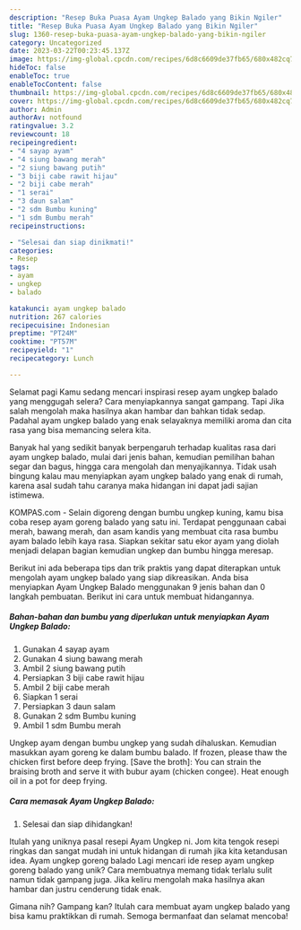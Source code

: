 ```yaml
---
description: "Resep Buka Puasa Ayam Ungkep Balado yang Bikin Ngiler"
title: "Resep Buka Puasa Ayam Ungkep Balado yang Bikin Ngiler"
slug: 1360-resep-buka-puasa-ayam-ungkep-balado-yang-bikin-ngiler
category: Uncategorized
date: 2023-03-22T00:23:45.137Z
image: https://img-global.cpcdn.com/recipes/6d8c6609de37fb65/680x482cq70/ayam-ungkep-balado-foto-resep-utama.jpg
hideToc: false
enableToc: true
enableTocContent: false
thumbnail: https://img-global.cpcdn.com/recipes/6d8c6609de37fb65/680x482cq70/ayam-ungkep-balado-foto-resep-utama.jpg
cover: https://img-global.cpcdn.com/recipes/6d8c6609de37fb65/680x482cq70/ayam-ungkep-balado-foto-resep-utama.jpg
author: Admin
authorAv: notfound
ratingvalue: 3.2
reviewcount: 18
recipeingredient:
- "4 sayap ayam"
- "4 siung bawang merah"
- "2 siung bawang putih"
- "3 biji cabe rawit hijau"
- "2 biji cabe merah"
- "1 serai"
- "3 daun salam"
- "2 sdm Bumbu kuning"
- "1 sdm Bumbu merah"
recipeinstructions:

- "Selesai dan siap dinikmati!"
categories:
- Resep
tags:
- ayam
- ungkep
- balado

katakunci: ayam ungkep balado 
nutrition: 267 calories
recipecuisine: Indonesian
preptime: "PT24M"
cooktime: "PT57M"
recipeyield: "1"
recipecategory: Lunch

---
```



Selamat pagi Kamu sedang mencari inspirasi resep ayam ungkep balado yang menggugah selera? Cara menyiapkannya sangat gampang. Tapi Jika salah mengolah maka hasilnya akan hambar dan bahkan tidak sedap. Padahal ayam ungkep balado yang enak selayaknya memiliki aroma dan cita rasa yang bisa memancing selera kita.


Banyak hal yang sedikit banyak berpengaruh terhadap kualitas rasa dari ayam ungkep balado, mulai dari jenis bahan, kemudian pemilihan bahan segar dan bagus, hingga cara mengolah dan menyajikannya. Tidak usah bingung kalau mau menyiapkan ayam ungkep balado yang enak di rumah, karena asal sudah tahu caranya maka hidangan ini dapat jadi sajian istimewa.

KOMPAS.com - Selain digoreng dengan bumbu ungkep kuning, kamu bisa coba resep ayam goreng balado yang satu ini. Terdapat penggunaan cabai merah, bawang merah, dan asam kandis yang membuat cita rasa bumbu ayam balado lebih kaya rasa. Siapkan sekitar satu ekor ayam yang diolah menjadi delapan bagian kemudian ungkep dan bumbu hingga meresap.


Berikut ini ada beberapa tips dan trik praktis yang dapat diterapkan untuk mengolah ayam ungkep balado yang siap dikreasikan. Anda bisa menyiapkan Ayam Ungkep Balado menggunakan 9 jenis bahan dan 0 langkah pembuatan. Berikut ini cara untuk membuat hidangannya.

<!--inarticleads1-->

##### Bahan-bahan dan bumbu yang diperlukan untuk menyiapkan Ayam Ungkep Balado:

1. Gunakan 4 sayap ayam
1. Gunakan 4 siung bawang merah
1. Ambil 2 siung bawang putih
1. Persiapkan 3 biji cabe rawit hijau
1. Ambil 2 biji cabe merah
1. Siapkan 1 serai
1. Persiapkan 3 daun salam
1. Gunakan 2 sdm Bumbu kuning
1. Ambil 1 sdm Bumbu merah


Ungkep ayam dengan bumbu ungkep yang sudah dihaluskan. Kemudian masukkan ayam goreng ke dalam bumbu balado. If frozen, please thaw the chicken first before deep frying. [Save the broth]: You can strain the braising broth and serve it with bubur ayam (chicken congee). Heat enough oil in a pot for deep frying. 

<!--inarticleads2-->

##### Cara memasak Ayam Ungkep Balado:


1. Selesai dan siap dihidangkan!

Itulah yang uniknya pasal resepi Ayam Ungkep ni. Jom kita tengok resepi ringkas dan sangat mudah ini untuk hidangan di rumah jika kita ketandusan idea. Ayam ungkep goreng balado Lagi mencari ide resep ayam ungkep goreng balado yang unik? Cara membuatnya memang tidak terlalu sulit namun tidak gampang juga. Jika keliru mengolah maka hasilnya akan hambar dan justru cenderung tidak enak. 

Gimana nih? Gampang kan? Itulah cara membuat ayam ungkep balado yang bisa kamu praktikkan di rumah. Semoga bermanfaat dan selamat mencoba!
